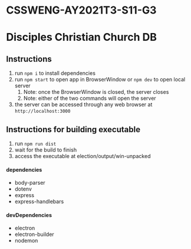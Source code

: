 # CSSWENG-AY2021T3-S11-G3

# Disciples Christian Church DB

## Instructions
1. run `npm i` to install dependencies
2. run `npm start` to open app in BrowserWindow or `npm dev` to open local server
   1. Note: once the BrowserWindow is closed, the server closes
   2. Note: either of the two commands will open the server
3. the server can be accessed through any web browser at `http://localhost:3000`

## Instructions for building executable
1. run `npm run dist`
2. wait for the build to finish
3. access the executable at election/output/win-unpacked

#### dependencies
- body-parser
- dotenv
- express
- express-handlebars


#### devDependencies
- electron
- electron-builder
- nodemon